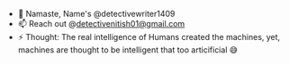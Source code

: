- 🙏 Namaste, Name's @detectivewriter1409
- 📫 Reach out @detectivenitish01@gmail.com
- ⚡ Thought: The real intelligence of Humans created the machines, yet, machines are thought to be intelligent that too articificial 😅
